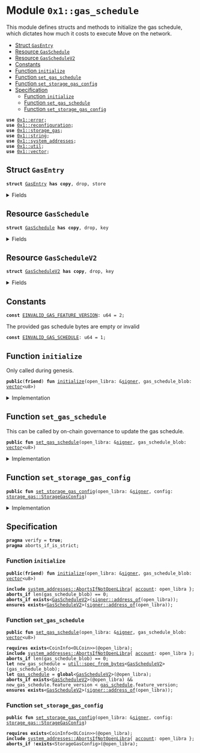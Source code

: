 
<a name="0x1_gas_schedule"></a>

# Module `0x1::gas_schedule`

This module defines structs and methods to initialize the gas schedule, which dictates how much
it costs to execute Move on the network.


-  [Struct `GasEntry`](#0x1_gas_schedule_GasEntry)
-  [Resource `GasSchedule`](#0x1_gas_schedule_GasSchedule)
-  [Resource `GasScheduleV2`](#0x1_gas_schedule_GasScheduleV2)
-  [Constants](#@Constants_0)
-  [Function `initialize`](#0x1_gas_schedule_initialize)
-  [Function `set_gas_schedule`](#0x1_gas_schedule_set_gas_schedule)
-  [Function `set_storage_gas_config`](#0x1_gas_schedule_set_storage_gas_config)
-  [Specification](#@Specification_1)
    -  [Function `initialize`](#@Specification_1_initialize)
    -  [Function `set_gas_schedule`](#@Specification_1_set_gas_schedule)
    -  [Function `set_storage_gas_config`](#@Specification_1_set_storage_gas_config)


<pre><code><b>use</b> <a href="../../std/doc/error.md#0x1_error">0x1::error</a>;
<b>use</b> <a href="reconfiguration.md#0x1_reconfiguration">0x1::reconfiguration</a>;
<b>use</b> <a href="storage_gas.md#0x1_storage_gas">0x1::storage_gas</a>;
<b>use</b> <a href="../../std/doc/string.md#0x1_string">0x1::string</a>;
<b>use</b> <a href="system_addresses.md#0x1_system_addresses">0x1::system_addresses</a>;
<b>use</b> <a href="util.md#0x1_util">0x1::util</a>;
<b>use</b> <a href="../../std/doc/vector.md#0x1_vector">0x1::vector</a>;
</code></pre>



<a name="0x1_gas_schedule_GasEntry"></a>

## Struct `GasEntry`



<pre><code><b>struct</b> <a href="gas_schedule.md#0x1_gas_schedule_GasEntry">GasEntry</a> <b>has</b> <b>copy</b>, drop, store
</code></pre>



<details>
<summary>Fields</summary>


<dl>
<dt>
<code>key: <a href="../../std/doc/string.md#0x1_string_String">string::String</a></code>
</dt>
<dd>

</dd>
<dt>
<code>val: u64</code>
</dt>
<dd>

</dd>
</dl>


</details>

<a name="0x1_gas_schedule_GasSchedule"></a>

## Resource `GasSchedule`



<pre><code><b>struct</b> <a href="gas_schedule.md#0x1_gas_schedule_GasSchedule">GasSchedule</a> <b>has</b> <b>copy</b>, drop, key
</code></pre>



<details>
<summary>Fields</summary>


<dl>
<dt>
<code>entries: <a href="../../std/doc/vector.md#0x1_vector">vector</a>&lt;<a href="gas_schedule.md#0x1_gas_schedule_GasEntry">gas_schedule::GasEntry</a>&gt;</code>
</dt>
<dd>

</dd>
</dl>


</details>

<a name="0x1_gas_schedule_GasScheduleV2"></a>

## Resource `GasScheduleV2`



<pre><code><b>struct</b> <a href="gas_schedule.md#0x1_gas_schedule_GasScheduleV2">GasScheduleV2</a> <b>has</b> <b>copy</b>, drop, key
</code></pre>



<details>
<summary>Fields</summary>


<dl>
<dt>
<code>feature_version: u64</code>
</dt>
<dd>

</dd>
<dt>
<code>entries: <a href="../../std/doc/vector.md#0x1_vector">vector</a>&lt;<a href="gas_schedule.md#0x1_gas_schedule_GasEntry">gas_schedule::GasEntry</a>&gt;</code>
</dt>
<dd>

</dd>
</dl>


</details>

<a name="@Constants_0"></a>

## Constants


<a name="0x1_gas_schedule_EINVALID_GAS_FEATURE_VERSION"></a>



<pre><code><b>const</b> <a href="gas_schedule.md#0x1_gas_schedule_EINVALID_GAS_FEATURE_VERSION">EINVALID_GAS_FEATURE_VERSION</a>: u64 = 2;
</code></pre>



<a name="0x1_gas_schedule_EINVALID_GAS_SCHEDULE"></a>

The provided gas schedule bytes are empty or invalid


<pre><code><b>const</b> <a href="gas_schedule.md#0x1_gas_schedule_EINVALID_GAS_SCHEDULE">EINVALID_GAS_SCHEDULE</a>: u64 = 1;
</code></pre>



<a name="0x1_gas_schedule_initialize"></a>

## Function `initialize`

Only called during genesis.


<pre><code><b>public</b>(<b>friend</b>) <b>fun</b> <a href="gas_schedule.md#0x1_gas_schedule_initialize">initialize</a>(open_libra: &<a href="../../std/doc/signer.md#0x1_signer">signer</a>, gas_schedule_blob: <a href="../../std/doc/vector.md#0x1_vector">vector</a>&lt;u8&gt;)
</code></pre>



<details>
<summary>Implementation</summary>


<pre><code><b>public</b>(<b>friend</b>) <b>fun</b> <a href="gas_schedule.md#0x1_gas_schedule_initialize">initialize</a>(open_libra: &<a href="../../std/doc/signer.md#0x1_signer">signer</a>, gas_schedule_blob: <a href="../../std/doc/vector.md#0x1_vector">vector</a>&lt;u8&gt;) {
    <a href="system_addresses.md#0x1_system_addresses_assert_open_libra">system_addresses::assert_open_libra</a>(open_libra);
    <b>assert</b>!(!<a href="../../std/doc/vector.md#0x1_vector_is_empty">vector::is_empty</a>(&gas_schedule_blob), <a href="../../std/doc/error.md#0x1_error_invalid_argument">error::invalid_argument</a>(<a href="gas_schedule.md#0x1_gas_schedule_EINVALID_GAS_SCHEDULE">EINVALID_GAS_SCHEDULE</a>));

    // TODO(Gas): check <b>if</b> gas schedule is consistent
    <b>let</b> <a href="gas_schedule.md#0x1_gas_schedule">gas_schedule</a>: <a href="gas_schedule.md#0x1_gas_schedule_GasScheduleV2">GasScheduleV2</a> = from_bytes(gas_schedule_blob);
    <b>move_to</b>&lt;<a href="gas_schedule.md#0x1_gas_schedule_GasScheduleV2">GasScheduleV2</a>&gt;(open_libra, <a href="gas_schedule.md#0x1_gas_schedule">gas_schedule</a>);
}
</code></pre>



</details>

<a name="0x1_gas_schedule_set_gas_schedule"></a>

## Function `set_gas_schedule`

This can be called by on-chain governance to update the gas schedule.


<pre><code><b>public</b> <b>fun</b> <a href="gas_schedule.md#0x1_gas_schedule_set_gas_schedule">set_gas_schedule</a>(open_libra: &<a href="../../std/doc/signer.md#0x1_signer">signer</a>, gas_schedule_blob: <a href="../../std/doc/vector.md#0x1_vector">vector</a>&lt;u8&gt;)
</code></pre>



<details>
<summary>Implementation</summary>


<pre><code><b>public</b> <b>fun</b> <a href="gas_schedule.md#0x1_gas_schedule_set_gas_schedule">set_gas_schedule</a>(open_libra: &<a href="../../std/doc/signer.md#0x1_signer">signer</a>, gas_schedule_blob: <a href="../../std/doc/vector.md#0x1_vector">vector</a>&lt;u8&gt;) <b>acquires</b> <a href="gas_schedule.md#0x1_gas_schedule_GasSchedule">GasSchedule</a>, <a href="gas_schedule.md#0x1_gas_schedule_GasScheduleV2">GasScheduleV2</a> {
    <a href="system_addresses.md#0x1_system_addresses_assert_open_libra">system_addresses::assert_open_libra</a>(open_libra);
    <b>assert</b>!(!<a href="../../std/doc/vector.md#0x1_vector_is_empty">vector::is_empty</a>(&gas_schedule_blob), <a href="../../std/doc/error.md#0x1_error_invalid_argument">error::invalid_argument</a>(<a href="gas_schedule.md#0x1_gas_schedule_EINVALID_GAS_SCHEDULE">EINVALID_GAS_SCHEDULE</a>));

    <b>if</b> (<b>exists</b>&lt;<a href="gas_schedule.md#0x1_gas_schedule_GasScheduleV2">GasScheduleV2</a>&gt;(@open_libra)) {
        <b>let</b> <a href="gas_schedule.md#0x1_gas_schedule">gas_schedule</a> = <b>borrow_global_mut</b>&lt;<a href="gas_schedule.md#0x1_gas_schedule_GasScheduleV2">GasScheduleV2</a>&gt;(@open_libra);
        <b>let</b> new_gas_schedule: <a href="gas_schedule.md#0x1_gas_schedule_GasScheduleV2">GasScheduleV2</a> = from_bytes(gas_schedule_blob);
        <b>assert</b>!(new_gas_schedule.feature_version &gt;= <a href="gas_schedule.md#0x1_gas_schedule">gas_schedule</a>.feature_version,
            <a href="../../std/doc/error.md#0x1_error_invalid_argument">error::invalid_argument</a>(<a href="gas_schedule.md#0x1_gas_schedule_EINVALID_GAS_FEATURE_VERSION">EINVALID_GAS_FEATURE_VERSION</a>));
        // TODO(Gas): check <b>if</b> gas schedule is consistent
        *<a href="gas_schedule.md#0x1_gas_schedule">gas_schedule</a> = new_gas_schedule;
    }
    <b>else</b> {
        <b>if</b> (<b>exists</b>&lt;<a href="gas_schedule.md#0x1_gas_schedule_GasSchedule">GasSchedule</a>&gt;(@open_libra)) {
            _ = <b>move_from</b>&lt;<a href="gas_schedule.md#0x1_gas_schedule_GasSchedule">GasSchedule</a>&gt;(@open_libra);
        };
        <b>let</b> new_gas_schedule: <a href="gas_schedule.md#0x1_gas_schedule_GasScheduleV2">GasScheduleV2</a> = from_bytes(gas_schedule_blob);
        // TODO(Gas): check <b>if</b> gas schedule is consistent
        <b>move_to</b>&lt;<a href="gas_schedule.md#0x1_gas_schedule_GasScheduleV2">GasScheduleV2</a>&gt;(open_libra, new_gas_schedule);
    };

    // Need <b>to</b> trigger <a href="reconfiguration.md#0x1_reconfiguration">reconfiguration</a> so validator nodes can sync on the updated gas schedule.
    <a href="reconfiguration.md#0x1_reconfiguration_reconfigure">reconfiguration::reconfigure</a>();
}
</code></pre>



</details>

<a name="0x1_gas_schedule_set_storage_gas_config"></a>

## Function `set_storage_gas_config`



<pre><code><b>public</b> <b>fun</b> <a href="gas_schedule.md#0x1_gas_schedule_set_storage_gas_config">set_storage_gas_config</a>(open_libra: &<a href="../../std/doc/signer.md#0x1_signer">signer</a>, config: <a href="storage_gas.md#0x1_storage_gas_StorageGasConfig">storage_gas::StorageGasConfig</a>)
</code></pre>



<details>
<summary>Implementation</summary>


<pre><code><b>public</b> <b>fun</b> <a href="gas_schedule.md#0x1_gas_schedule_set_storage_gas_config">set_storage_gas_config</a>(open_libra: &<a href="../../std/doc/signer.md#0x1_signer">signer</a>, config: StorageGasConfig) {
    <a href="storage_gas.md#0x1_storage_gas_set_config">storage_gas::set_config</a>(open_libra, config);
    // Need <b>to</b> trigger <a href="reconfiguration.md#0x1_reconfiguration">reconfiguration</a> so the VM is guaranteed <b>to</b> load the new gas fee starting from the next
    // transaction.
    <a href="reconfiguration.md#0x1_reconfiguration_reconfigure">reconfiguration::reconfigure</a>();
}
</code></pre>



</details>

<a name="@Specification_1"></a>

## Specification



<pre><code><b>pragma</b> verify = <b>true</b>;
<b>pragma</b> aborts_if_is_strict;
</code></pre>



<a name="@Specification_1_initialize"></a>

### Function `initialize`


<pre><code><b>public</b>(<b>friend</b>) <b>fun</b> <a href="gas_schedule.md#0x1_gas_schedule_initialize">initialize</a>(open_libra: &<a href="../../std/doc/signer.md#0x1_signer">signer</a>, gas_schedule_blob: <a href="../../std/doc/vector.md#0x1_vector">vector</a>&lt;u8&gt;)
</code></pre>




<pre><code><b>include</b> <a href="system_addresses.md#0x1_system_addresses_AbortsIfNotOpenLibra">system_addresses::AbortsIfNotOpenLibra</a>{ <a href="account.md#0x1_account">account</a>: open_libra };
<b>aborts_if</b> len(gas_schedule_blob) == 0;
<b>aborts_if</b> <b>exists</b>&lt;<a href="gas_schedule.md#0x1_gas_schedule_GasScheduleV2">GasScheduleV2</a>&gt;(<a href="../../std/doc/signer.md#0x1_signer_address_of">signer::address_of</a>(open_libra));
<b>ensures</b> <b>exists</b>&lt;<a href="gas_schedule.md#0x1_gas_schedule_GasScheduleV2">GasScheduleV2</a>&gt;(<a href="../../std/doc/signer.md#0x1_signer_address_of">signer::address_of</a>(open_libra));
</code></pre>



<a name="@Specification_1_set_gas_schedule"></a>

### Function `set_gas_schedule`


<pre><code><b>public</b> <b>fun</b> <a href="gas_schedule.md#0x1_gas_schedule_set_gas_schedule">set_gas_schedule</a>(open_libra: &<a href="../../std/doc/signer.md#0x1_signer">signer</a>, gas_schedule_blob: <a href="../../std/doc/vector.md#0x1_vector">vector</a>&lt;u8&gt;)
</code></pre>




<pre><code><b>requires</b> <b>exists</b>&lt;CoinInfo&lt;OLCoin&gt;&gt;(@open_libra);
<b>include</b> <a href="system_addresses.md#0x1_system_addresses_AbortsIfNotOpenLibra">system_addresses::AbortsIfNotOpenLibra</a>{ <a href="account.md#0x1_account">account</a>: open_libra };
<b>aborts_if</b> len(gas_schedule_blob) == 0;
<b>let</b> new_gas_schedule = <a href="util.md#0x1_util_spec_from_bytes">util::spec_from_bytes</a>&lt;<a href="gas_schedule.md#0x1_gas_schedule_GasScheduleV2">GasScheduleV2</a>&gt;(gas_schedule_blob);
<b>let</b> <a href="gas_schedule.md#0x1_gas_schedule">gas_schedule</a> = <b>global</b>&lt;<a href="gas_schedule.md#0x1_gas_schedule_GasScheduleV2">GasScheduleV2</a>&gt;(@open_libra);
<b>aborts_if</b> <b>exists</b>&lt;<a href="gas_schedule.md#0x1_gas_schedule_GasScheduleV2">GasScheduleV2</a>&gt;(@open_libra) && new_gas_schedule.feature_version &lt; <a href="gas_schedule.md#0x1_gas_schedule">gas_schedule</a>.feature_version;
<b>ensures</b> <b>exists</b>&lt;<a href="gas_schedule.md#0x1_gas_schedule_GasScheduleV2">GasScheduleV2</a>&gt;(<a href="../../std/doc/signer.md#0x1_signer_address_of">signer::address_of</a>(open_libra));
</code></pre>



<a name="@Specification_1_set_storage_gas_config"></a>

### Function `set_storage_gas_config`


<pre><code><b>public</b> <b>fun</b> <a href="gas_schedule.md#0x1_gas_schedule_set_storage_gas_config">set_storage_gas_config</a>(open_libra: &<a href="../../std/doc/signer.md#0x1_signer">signer</a>, config: <a href="storage_gas.md#0x1_storage_gas_StorageGasConfig">storage_gas::StorageGasConfig</a>)
</code></pre>




<pre><code><b>requires</b> <b>exists</b>&lt;CoinInfo&lt;OLCoin&gt;&gt;(@open_libra);
<b>include</b> <a href="system_addresses.md#0x1_system_addresses_AbortsIfNotOpenLibra">system_addresses::AbortsIfNotOpenLibra</a>{ <a href="account.md#0x1_account">account</a>: open_libra };
<b>aborts_if</b> !<b>exists</b>&lt;StorageGasConfig&gt;(@open_libra);
</code></pre>


[move-book]: https://move-language.github.io/move/introduction.html
